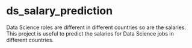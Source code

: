 # ds_salary_prediction
Data Science roles are different in different countries so are the salaries. This project is useful to predict the salaries for Data Science jobs in different countries. 
